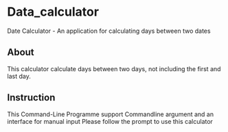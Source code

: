# Data_calculator
Date Calculator - An application for calculating days between two dates

## About
This calculator calculate days between two days, not including the first and last day.

## Instruction
This Command-Line Programme support Commandline argument and an interface for manual input
Please follow the prompt to use this calculator

